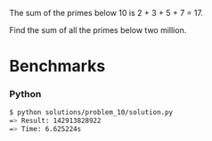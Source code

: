 The sum of the primes below 10 is 2 + 3 + 5 + 7 = 17.

Find the sum of all the primes below two million.


# Benchmarks

### Python
```bash
$ python solutions/problem_10/solution.py
=> Result: 142913828922
=> Time: 6.625224s
```